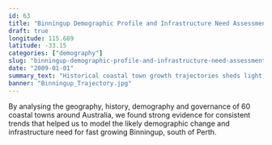 ```yaml
---
id: 63
title: "Binningup Demographic Profile and Infrastructure Need Assessment"
draft: true
longitude: 115.689
latitude: -33.15
categories: ["demography"]
slug: "binningup-demographic-profile-and-infrastructure-need-assessment"
date: "2009-01-01"
summary_text: "Historical coastal town growth trajectories sheds light on Binningup's future"
banner: "Binningup_Trajectory.jpg"
---
```


By analysing the geography, history, demography and governance of 60 coastal towns around Australia, we found strong evidence for consistent trends that helped us to model the likely demographic change and infrastructure need for fast growing Binningup, south of Perth.&nbsp;
